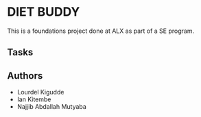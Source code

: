 # DIET BUDDY

This is a foundations project done at ALX as part of a SE program.

## Tasks


## Authors

* Lourdel Kigudde
* Ian Kitembe
* Najjib Abdallah Mutyaba
